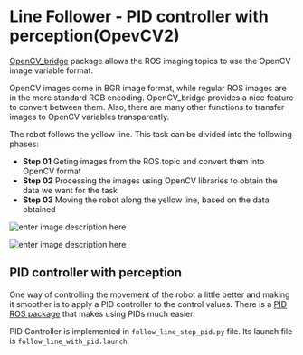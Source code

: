 # Line Follower - PID controller with perception(OpevCV2)

[OpenCV_bridge](http://wiki.ros.org/cv_bridge) package allows the ROS imaging topics to use the OpenCV image variable format.

OpenCV images come in BGR image format, while regular ROS images are in the more standard RGB encoding. OpenCV_bridge provides a nice feature to convert between them. Also, there are many other functions to transfer images to OpenCV variables transparently.

The robot follows the yellow line. This task can be divided into the following phases:

-   **Step 01** Geting images from the ROS topic and convert them into OpenCV format
-   **Step 02** Processing the images using OpenCV libraries to obtain the data we want for the task
-   **Step 03** Moving the robot along the yellow line, based on the data obtained

![enter image description here](https://i.ibb.co/qknybTp/perception-unit2-linefollower1.png)

![enter image description here](https://i.ibb.co/sbgcMkb/perception-unit2-map.png)


## PID controller with perception

One way of controlling the movement of the robot a little better and making it smoother is to apply a PID controller to the control values. There is a  [PID ROS package](http://wiki.ros.org/pid)  that makes using PIDs much easier.

PID Controller is implemented in ```follow_line_step_pid.py``` file. Its launch file is ```follow_line_with_pid.launch```